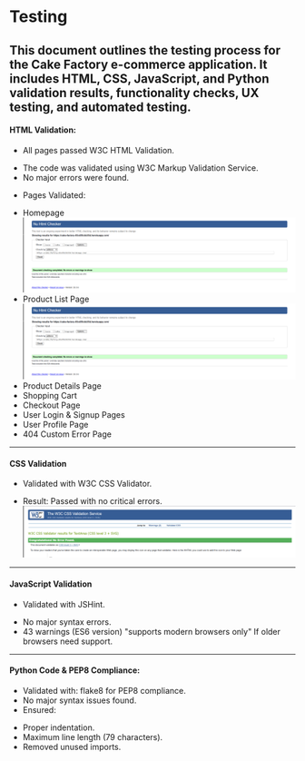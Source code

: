 # Testing

## This document outlines the testing process for the Cake Factory e-commerce application. It includes HTML, CSS, JavaScript, and Python validation results, functionality checks, UX testing, and automated testing.

#### HTML Validation:
 *  All pages passed W3C HTML Validation.
  - The code was validated using W3C Markup Validation Service.
  - No major errors were found.

 * Pages Validated:
  - Homepage
  ![Main](/READMEmedia/html_main_page_valid.png)
  - Product List Page
  ![Main](/READMEmedia/html_main_page_valid.png)
  - Product Details Page
  - Shopping Cart
  - Checkout Page
  - User Login & Signup Pages
  - User Profile Page
  - 404 Custom Error Page

---

#### CSS Validation
 * Validated with W3C CSS Validator.
  - Result: Passed with no critical errors.
![Main](/READMEmedia/css_no_errors.png)

---

#### JavaScript Validation
 * Validated with JSHint.
 - No major syntax errors.
 - 43 warnings (ES6 version) "supports modern browsers only" If older browsers need support.

---

#### Python Code & PEP8 Compliance: 
 * Validated with: flake8 for PEP8 compliance.
 * No major syntax issues found.
 * Ensured:
  - Proper indentation.
  - Maximum line length (79 characters).
  - Removed unused imports.

